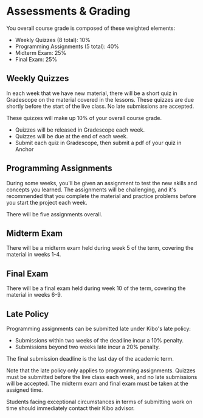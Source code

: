 # Assessments & Grading

You overall course grade is composed of these weighted elements:

- Weekly Quizzes (8 total): 10%
- Programming Assignments (5 total): 40%
- Midterm Exam: 25%
- Final Exam: 25%

## Weekly Quizzes

In each week that we have new material, there will be a short quiz in Gradescope on the material covered in the lessons. These quizzes are due shortly before the start of the live class. No late submissions are accepted.

These quizzes will make up 10% of your overall course grade.

- Quizzes will be released in Gradescope each week.
- Quizzes will be due at the end of each week.
- Submit each quiz in Gradescope, then submit a pdf of your quiz in Anchor

## Programming Assignments

During some weeks, you'll be given an assignment to test the new skills and
concepts you learned. The assignments will be challenging, and it's recommended
that you complete the material and practice problems before you start the
project each week.

There will be five assignments overall.

## Midterm Exam

There will be a midterm exam held during week 5 of the term, covering the material in weeks 1-4.

## Final Exam

There will be a final exam held during week 10 of the term, covering the material in weeks 6-9.

## Late Policy

Programming assignments can be submitted late under Kibo's late policy:

* Submissions within two weeks of the deadline incur a 10% penalty.
* Submissions beyond two weeks late incur a 20% penalty.

The final submission deadline is the last day of the academic term.

Note that the late policy only applies to programming assignments. Quizzes must be submitted before the live class each week, and no late submissions will be accepted. The midterm exam and final exam must be taken at the assigned time.

Students facing exceptional circumstances in terms of submitting work on time should immediately contact their Kibo advisor.
